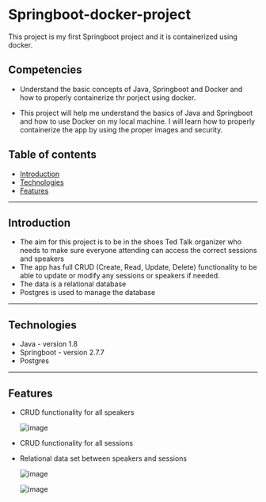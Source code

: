 # Springboot-docker-project

This project is my first Springboot project and it is containerized using docker.

## Competencies

- Understand the basic concepts of Java, Springboot and Docker and how to properly containerize thr porject using docker.

- This project will help me understand the basics of Java and Springboot and how to use Docker on my local machine. I will learn how to properly containerize the app by using the proper images and security.

## Table of contents

- [Introduction](#introduction)
- [Technologies](#technologies)
- [Features](#features)

---

## Introduction

- The aim for this project is to be in the shoes Ted Talk organizer who needs to make sure everyone attending can access the correct sessions and speakers
- The app has full CRUD (Create, Read, Update, Delete) functionality to be able to update or modify any sessions or speakers if needed.
- The data is a relational database
- Postgres is used to manage the database

---

## Technologies

- Java - version 1.8
- Springboot - version 2.7.7
- Postgres

---

## Features

- CRUD functionality for all speakers
  
  ![image](https://github.com/dantaayy/springboot-docker-project/assets/74522928/ee4f3fd1-91b3-41d4-8d8c-54e50840a5ab)

  
- CRUD functionality for all sessions
- Relational data set between speakers and sessions

  ![image](https://github.com/dantaayy/springboot-docker-project/assets/74522928/b244c4d3-4786-4382-9aab-f75fcc7557f1)
  
  ![image](https://github.com/dantaayy/springboot-docker-project/assets/74522928/7ca1e1f5-0053-4a77-859c-678567ae0123)

